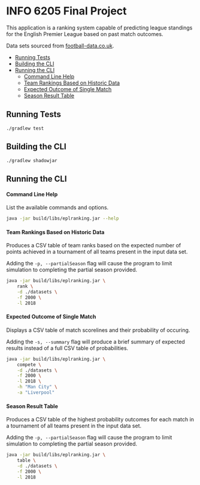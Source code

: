 # INFO 6205 Final Project

This application is a ranking system capable of predicting league standings for the English Premier League based on past match outcomes.

Data sets sourced from [football-data.co.uk](http://www.football-data.co.uk/englandm.php).

- [Running Tests](#running-tests)
- [Building the CLI](#building-the-cli)
- [Running the CLI](#running-the-cli)
    - [Command Line Help](#command-line-help)
    - [Team Rankings Based on Historic Data](#team-rankings-based-on-historic-data)
    - [Expected Outcome of Single Match](#expected-outcome-of-single-match)
    - [Season Result Table](#season-result-table)

## Running Tests
```
./gradlew test
```

## Building the CLI
```
./gradlew shadowjar
```

## Running the CLI

#### Command Line Help

List the available commands and options.

```bash
java -jar build/libs/eplranking.jar --help
```

#### Team Rankings Based on Historic Data

Produces a CSV table of team ranks based on the expected number of points achieved in a tournament of all teams present in the input data set.

Adding the `-p, --partialSeason` flag will cause the program to limit simulation to completing the partial season provided.

```bash
java -jar build/libs/eplranking.jar \
    rank \
    -d ./datasets \
    -f 2000 \
    -l 2018
```

#### Expected Outcome of Single Match

Displays a CSV table of match scorelines and their probability of occuring.

Adding the `-s, --summary` flag will produce a brief summary of expected results instead of a full CSV table of probabilities.

```bash
java -jar build/libs/eplranking.jar \
    compete \
    -d ./datasets \
    -f 2000 \
    -l 2018 \
    -h "Man City" \
    -a "Liverpool"
```

#### Season Result Table

Produces a CSV table of the highest probability outcomes for each match in a tournament of all teams present in the input data set.

Adding the `-p, --partialSeason` flag will cause the program to limit simulation to completing the partial season provided.

```bash
java -jar build/libs/eplranking.jar \
    table \
    -d ./datasets \
    -f 2000 \
    -l 2018
```